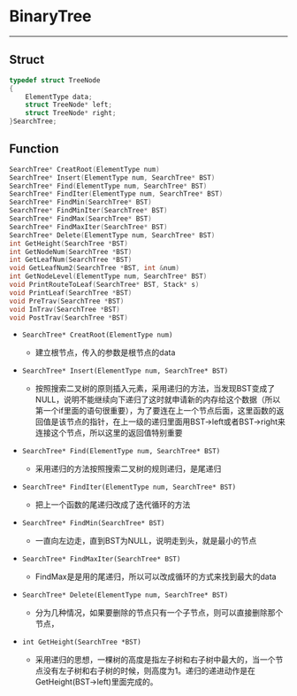
# BinaryTree
***
## Struct
```c
typedef struct TreeNode 
{
    ElementType data;
    struct TreeNode* left;
    struct TreeNode* right;
}SearchTree;
```

## Function
```c
SearchTree* CreatRoot(ElementType num)
SearchTree* Insert(ElementType num, SearchTree* BST)
SearchTree* Find(ElementType num, SearchTree* BST)
SearchTree* FindIter(ElementType num, SearchTree* BST)
SearchTree* FindMin(SearchTree* BST)
SearchTree* FindMinIter(SearchTree* BST)
SearchTree* FindMax(SearchTree* BST)
SearchTree* FindMaxIter(SearchTree* BST)
SearchTree* Delete(ElementType num, SearchTree* BST)
int GetHeight(SearchTree *BST)
int GetNodeNum(SearchTree *BST)
int GetLeafNum(SearchTree *BST)
void GetLeafNum2(SearchTree *BST, int &num)
int GetNodeLevel(ElementType num, SearchTree* BST)
void PrintRouteToLeaf(SearchTree* BST, Stack* s)
void PrintLeaf(SearchTree *BST)
void PreTrav(SearchTree *BST)
void InTrav(SearchTree *BST)
void PostTrav(SearchTree *BST)
```

- `SearchTree* CreatRoot(ElementType num)`  
    + 建立根节点，传入的参数是根节点的data

- `SearchTree* Insert(ElementType num, SearchTree* BST)`
    + 按照搜索二叉树的原则插入元素，采用递归的方法，当发现BST变成了NULL，说明不能继续向下递归了这时就申请新的内存给这个数据（所以第一个if里面的语句很重要），为了要连在上一个节点后面，这里函数的返回值是该节点的指针，在上一级的递归里面用BST->left或者BST->right来连接这个节点，所以这里的返回值特别重要

- `SearchTree* Find(ElementType num, SearchTree* BST)`
    + 采用递归的方法按照搜索二叉树的规则递归，是尾递归

-  `SearchTree* FindIter(ElementType num, SearchTree* BST)`
    + 把上一个函数的尾递归改成了迭代循环的方法

- `SearchTree* FindMin(SearchTree* BST)`  
    + 一直向左边走，直到BST为NULL，说明走到头，就是最小的节点

- `SearchTree* FindMaxIter(SearchTree* BST)`
    + FindMax是是用的尾递归，所以可以改成循环的方式来找到最大的data

- `SearchTree* Delete(ElementType num, SearchTree* BST)`
    + 分为几种情况，如果要删除的节点只有一个子节点，则可以直接删除那个节点，

- `int GetHeight(SearchTree *BST)`    
    + 采用递归的思想，一棵树的高度是指左子树和右子树中最大的，当一个节点没有左子树和右子树的时候，则高度为1。递归的递进动作是在GetHeight(BST->left)里面完成的。